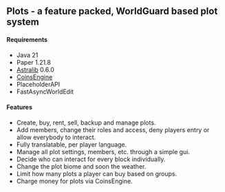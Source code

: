 ## Plots - a feature packed, WorldGuard based plot system

#### Requirements
- Java 21
- Paper 1.21.8
- [Astralib](https://github.com/UnknownCityMC/AstraLib) 0.6.0
- [CoinsEngine](https://www.spigotmc.org/resources/coinsengine-%E2%AD%90-economy-and-custom-currencies.84121/)
- PlaceholderAPI
- FastAsyncWorldEdit

#### Features
- Create, buy, rent, sell, backup and manage plots.
- Add members, change their roles and access, deny players entry or allow everybody to interact.
- Fully translatable, per player language.
- Manage all plot settings, members, etc. through a simple gui.
- Decide who can interact for every block individually.
- Change the plot biome and soon the weather.
- Limit how many plots a player can buy based on groups.
- Charge money for plots via CoinsEngine.

